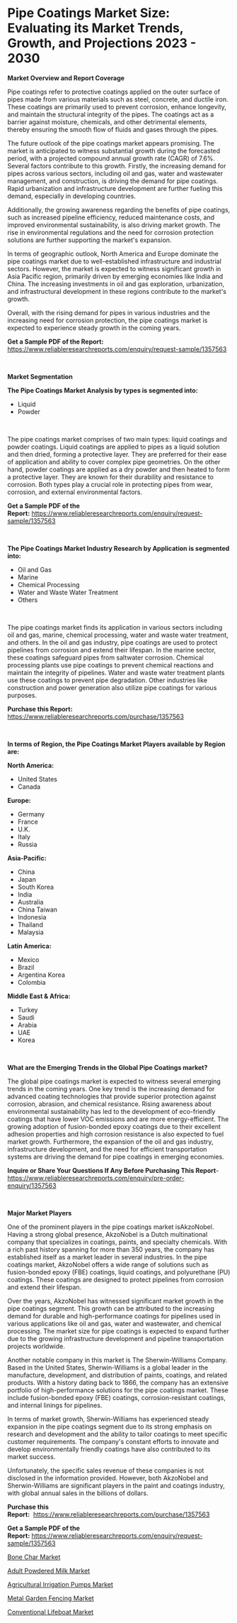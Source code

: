 <p><h1>Pipe Coatings Market Size: Evaluating its Market Trends, Growth, and Projections 2023 - 2030</h1></p><p><strong>Market Overview and Report Coverage</strong></p>
<p><p>Pipe coatings refer to protective coatings applied on the outer surface of pipes made from various materials such as steel, concrete, and ductile iron. These coatings are primarily used to prevent corrosion, enhance longevity, and maintain the structural integrity of the pipes. The coatings act as a barrier against moisture, chemicals, and other detrimental elements, thereby ensuring the smooth flow of fluids and gases through the pipes.</p><p>The future outlook of the pipe coatings market appears promising. The market is anticipated to witness substantial growth during the forecasted period, with a projected compound annual growth rate (CAGR) of 7.6%. Several factors contribute to this growth. Firstly, the increasing demand for pipes across various sectors, including oil and gas, water and wastewater management, and construction, is driving the demand for pipe coatings. Rapid urbanization and infrastructure development are further fueling this demand, especially in developing countries.</p><p>Additionally, the growing awareness regarding the benefits of pipe coatings, such as increased pipeline efficiency, reduced maintenance costs, and improved environmental sustainability, is also driving market growth. The rise in environmental regulations and the need for corrosion protection solutions are further supporting the market's expansion.</p><p>In terms of geographic outlook, North America and Europe dominate the pipe coatings market due to well-established infrastructure and industrial sectors. However, the market is expected to witness significant growth in Asia Pacific region, primarily driven by emerging economies like India and China. The increasing investments in oil and gas exploration, urbanization, and infrastructural development in these regions contribute to the market's growth.</p><p>Overall, with the rising demand for pipes in various industries and the increasing need for corrosion protection, the pipe coatings market is expected to experience steady growth in the coming years.</p></p>
<p><strong>Get a Sample PDF of the Report:</strong> <a href="https://www.reliableresearchreports.com/enquiry/request-sample/1357563">https://www.reliableresearchreports.com/enquiry/request-sample/1357563</a></p>
<p>&nbsp;</p>
<p><strong>Market Segmentation</strong></p>
<p><strong>The Pipe Coatings Market Analysis by types is segmented into:</strong></p>
<p><ul><li>Liquid</li><li>Powder</li></ul></p>
<p>&nbsp;</p>
<p><p>The pipe coatings market comprises of two main types: liquid coatings and powder coatings. Liquid coatings are applied to pipes as a liquid solution and then dried, forming a protective layer. They are preferred for their ease of application and ability to cover complex pipe geometries. On the other hand, powder coatings are applied as a dry powder and then heated to form a protective layer. They are known for their durability and resistance to corrosion. Both types play a crucial role in protecting pipes from wear, corrosion, and external environmental factors.</p></p>
<p><strong>Get a Sample PDF of the Report:</strong>&nbsp;<a href="https://www.reliableresearchreports.com/enquiry/request-sample/1357563">https://www.reliableresearchreports.com/enquiry/request-sample/1357563</a></p>
<p>&nbsp;</p>
<p><strong>The Pipe Coatings Market Industry Research by Application is segmented into:</strong></p>
<p><ul><li>Oil and Gas</li><li>Marine</li><li>Chemical Processing</li><li>Water and Waste Water Treatment</li><li>Others</li></ul></p>
<p>&nbsp;</p>
<p><p>The pipe coatings market finds its application in various sectors including oil and gas, marine, chemical processing, water and waste water treatment, and others. In the oil and gas industry, pipe coatings are used to protect pipelines from corrosion and extend their lifespan. In the marine sector, these coatings safeguard pipes from saltwater corrosion. Chemical processing plants use pipe coatings to prevent chemical reactions and maintain the integrity of pipelines. Water and waste water treatment plants use these coatings to prevent pipe degradation. Other industries like construction and power generation also utilize pipe coatings for various purposes.</p></p>
<p><strong>Purchase this Report:</strong>&nbsp; <a href="https://www.reliableresearchreports.com/purchase/1357563">https://www.reliableresearchreports.com/purchase/1357563</a></p>
<p>&nbsp;</p>
<p><strong>In terms of Region, the Pipe Coatings Market Players available by Region are:</strong></p>
<p>
    <p> <strong> North America: </strong>
        <ul>
            <li>United States</li>
            <li>Canada</li>
        </ul>
        </p> 
    <p> <strong> Europe: </strong>
        <ul>
            <li>Germany</li>
            <li>France</li>
            <li>U.K.</li>
            <li>Italy</li>
            <li>Russia</li>
        </ul>
        </p> 
    <p> <strong> Asia-Pacific: </strong>
        <ul>
            <li>China</li>
            <li>Japan</li>
            <li>South Korea</li>
            <li>India</li>
            <li>Australia</li>
            <li>China Taiwan</li>
            <li>Indonesia</li>
            <li>Thailand</li>
            <li>Malaysia</li>
        </ul>
        </p> 
    <p> <strong> Latin America: </strong>
        <ul>
            <li>Mexico</li>
            <li>Brazil</li>
            <li>Argentina Korea</li>
            <li>Colombia</li>
        </ul>
        </p> 
    <p> <strong> Middle East & Africa: </strong>
        <ul>
            <li>Turkey</li>
            <li>Saudi</li>
            <li>Arabia</li>
            <li>UAE</li>
            <li>Korea</li>
        </ul>
    </p>
    </p>
<p>&nbsp;</p>
<p><strong>What are the Emerging Trends in the Global Pipe Coatings market?</strong></p>
<p><p>The global pipe coatings market is expected to witness several emerging trends in the coming years. One key trend is the increasing demand for advanced coating technologies that provide superior protection against corrosion, abrasion, and chemical resistance. Rising awareness about environmental sustainability has led to the development of eco-friendly coatings that have lower VOC emissions and are more energy-efficient. The growing adoption of fusion-bonded epoxy coatings due to their excellent adhesion properties and high corrosion resistance is also expected to fuel market growth. Furthermore, the expansion of the oil and gas industry, infrastructure development, and the need for efficient transportation systems are driving the demand for pipe coatings in emerging economies.</p></p>
<p><strong>Inquire or Share Your Questions If Any Before Purchasing This Report</strong>- <a href="https://www.reliableresearchreports.com/enquiry/pre-order-enquiry/1357563">https://www.reliableresearchreports.com/enquiry/pre-order-enquiry/1357563</a></p>
<p>&nbsp;</p>
<p><strong>Major Market Players</strong></p>
<p><p>One of the prominent players in the pipe coatings market isAkzoNobel. Having a strong global presence, AkzoNobel is a Dutch multinational company that specializes in coatings, paints, and specialty chemicals. With a rich past history spanning for more than 350 years, the company has established itself as a market leader in several industries. In the pipe coatings market, AkzoNobel offers a wide range of solutions such as fusion-bonded epoxy (FBE) coatings, liquid coatings, and polyurethane (PU) coatings. These coatings are designed to protect pipelines from corrosion and extend their lifespan.</p><p>Over the years, AkzoNobel has witnessed significant market growth in the pipe coatings segment. This growth can be attributed to the increasing demand for durable and high-performance coatings for pipelines used in various applications like oil and gas, water and wastewater, and chemical processing. The market size for pipe coatings is expected to expand further due to the growing infrastructure development and pipeline transportation projects worldwide.</p><p>Another notable company in this market is The Sherwin-Williams Company. Based in the United States, Sherwin-Williams is a global leader in the manufacture, development, and distribution of paints, coatings, and related products. With a history dating back to 1866, the company has an extensive portfolio of high-performance solutions for the pipe coatings market. These include fusion-bonded epoxy (FBE) coatings, corrosion-resistant coatings, and internal linings for pipelines.</p><p>In terms of market growth, Sherwin-Williams has experienced steady expansion in the pipe coatings segment due to its strong emphasis on research and development and the ability to tailor coatings to meet specific customer requirements. The company's constant efforts to innovate and develop environmentally friendly coatings have also contributed to its market success.</p><p>Unfortunately, the specific sales revenue of these companies is not disclosed in the information provided. However, both AkzoNobel and Sherwin-Williams are significant players in the paint and coatings industry, with global annual sales in the billions of dollars.</p></p>
<p><strong>Purchase this Report:</strong>&nbsp;&nbsp;<a href="https://www.reliableresearchreports.com/purchase/1357563">https://www.reliableresearchreports.com/purchase/1357563</a></p>
<p></p>
<p><strong>Get a Sample PDF of the Report:</strong>&nbsp;<a href="https://www.reliableresearchreports.com/enquiry/request-sample/1357563">https://www.reliableresearchreports.com/enquiry/request-sample/1357563</a></p>
<p><p><a href="https://github.com/NorbertYates/Market-Research-Report-List-2/blob/main/bone-char-market.md">Bone Char Market</a></p><p><a href="https://medium.com/@stephenarmstrong52/adult-powdered-milk-market-research-report-its-history-and-forecast-2023-to-2030-58ff6888b01c">Adult Powdered Milk Market</a></p><p><a href="https://medium.com/@amayabeahan/agricultural-irrigation-pumps-market-comprehensive-assessment-by-type-application-and-geography-26a44dbe7683">Agricultural Irrigation Pumps Market</a></p><p><a href="https://medium.com/@walterkutch/metal-garden-fencing-market-report-reveals-the-latest-trends-and-growth-opportunities-of-this-2dff3e0340cc">Metal Garden Fencing Market</a></p><p><a href="https://medium.com/@darbyledner/conventional-lifeboat-market-size-cagr-trends-2024-2030-39a785bfdfa4">Conventional Lifeboat Market</a></p></p>